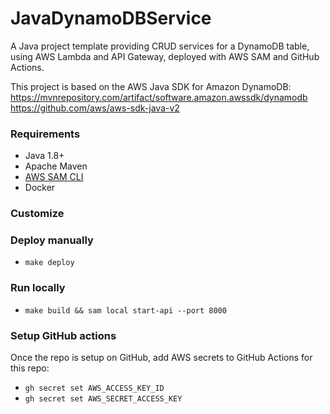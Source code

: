 # JavaDynamoDBService

A Java project template providing CRUD services for a DynamoDB table, using AWS Lambda and API Gateway, deployed with AWS SAM and GitHub Actions.

This project is based on the AWS Java SDK for Amazon DynamoDB:
https://mvnrepository.com/artifact/software.amazon.awssdk/dynamodb
https://github.com/aws/aws-sdk-java-v2

### Requirements

-   Java 1.8+
-   Apache Maven
-   [AWS SAM CLI](https://docs.aws.amazon.com/serverless-application-model/latest/developerguide/serverless-sam-cli-install.html)
-   Docker

### Customize

<!-- -   Find and replace `Typeahead` with the name of the app (upper and lowercase A) -->
<!-- -   Find and replace `Searchitem`/`Searchitems` with the table name (upper and lowercase A) -->
<!-- -   Find and replace `us-east-1` with the AWS region -->

<!-- -   Update the class variables and methods in `BaseEntity.java` to suit your table structure -->
<!-- -   Update the methods in `EntityUtils.java` to suit your table structure and logic. -->

### Deploy manually

-   `make deploy`

### Run locally

-   `make build && sam local start-api --port 8000`

### Setup GitHub actions

Once the repo is setup on GitHub, add AWS secrets to GitHub Actions for this repo:

-   `gh secret set AWS_ACCESS_KEY_ID`
-   `gh secret set AWS_SECRET_ACCESS_KEY`
